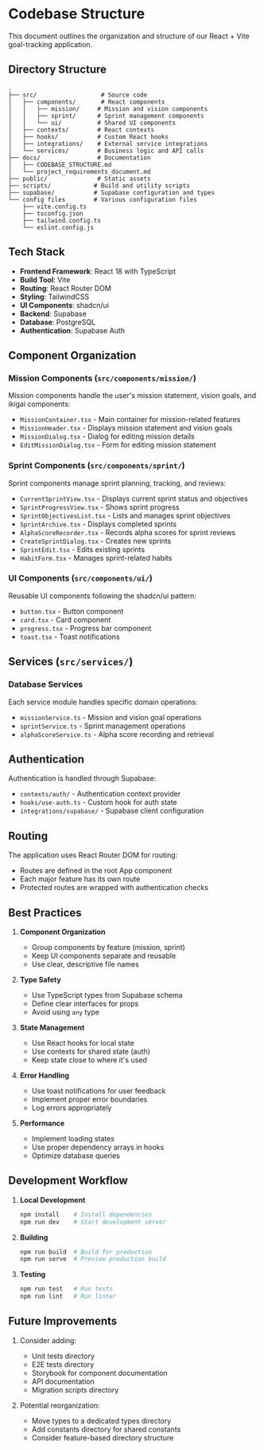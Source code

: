 # Codebase Structure

This document outlines the organization and structure of our React + Vite goal-tracking application.

## Directory Structure

```
.
├── src/                  # Source code
│   ├── components/       # React components
│   │   ├── mission/     # Mission and vision components
│   │   ├── sprint/      # Sprint management components
│   │   └── ui/          # Shared UI components
│   ├── contexts/        # React contexts
│   ├── hooks/           # Custom React hooks
│   ├── integrations/    # External service integrations
│   └── services/        # Business logic and API calls
├── docs/                # Documentation
│   ├── CODEBASE_STRUCTURE.md
│   └── project_requirements_document.md
├── public/              # Static assets
├── scripts/            # Build and utility scripts
├── supabase/           # Supabase configuration and types
└── config files        # Various configuration files
    ├── vite.config.ts
    ├── tsconfig.json
    ├── tailwind.config.ts
    └── eslint.config.js
```

## Tech Stack

- **Frontend Framework**: React 18 with TypeScript
- **Build Tool**: Vite
- **Routing**: React Router DOM
- **Styling**: TailwindCSS
- **UI Components**: shadcn/ui
- **Backend**: Supabase
- **Database**: PostgreSQL
- **Authentication**: Supabase Auth

## Component Organization

### Mission Components (`src/components/mission/`)
Mission components handle the user's mission statement, vision goals, and ikigai components:
- `MissionContainer.tsx` - Main container for mission-related features
- `MissionHeader.tsx` - Displays mission statement and vision goals
- `MissionDialog.tsx` - Dialog for editing mission details
- `EditMissionDialog.tsx` - Form for editing mission statement

### Sprint Components (`src/components/sprint/`)
Sprint components manage sprint planning, tracking, and reviews:
- `CurrentSprintView.tsx` - Displays current sprint status and objectives
- `SprintProgressView.tsx` - Shows sprint progress
- `SprintObjectivesList.tsx` - Lists and manages sprint objectives
- `SprintArchive.tsx` - Displays completed sprints
- `AlphaScoreRecorder.tsx` - Records alpha scores for sprint reviews
- `CreateSprintDialog.tsx` - Creates new sprints
- `SprintEdit.tsx` - Edits existing sprints
- `HabitForm.tsx` - Manages sprint-related habits

### UI Components (`src/components/ui/`)
Reusable UI components following the shadcn/ui pattern:
- `button.tsx` - Button component
- `card.tsx` - Card component
- `progress.tsx` - Progress bar component
- `toast.tsx` - Toast notifications

## Services (`src/services/`)

### Database Services
Each service module handles specific domain operations:
- `missionService.ts` - Mission and vision goal operations
- `sprintService.ts` - Sprint management operations
- `alphaScoreService.ts` - Alpha score recording and retrieval

## Authentication

Authentication is handled through Supabase:
- `contexts/auth/` - Authentication context provider
- `hooks/use-auth.ts` - Custom hook for auth state
- `integrations/supabase/` - Supabase client configuration

## Routing

The application uses React Router DOM for routing:
- Routes are defined in the root App component
- Each major feature has its own route
- Protected routes are wrapped with authentication checks

## Best Practices

1. **Component Organization**
   - Group components by feature (mission, sprint)
   - Keep UI components separate and reusable
   - Use clear, descriptive file names

2. **Type Safety**
   - Use TypeScript types from Supabase schema
   - Define clear interfaces for props
   - Avoid using `any` type

3. **State Management**
   - Use React hooks for local state
   - Use contexts for shared state (auth)
   - Keep state close to where it's used

4. **Error Handling**
   - Use toast notifications for user feedback
   - Implement proper error boundaries
   - Log errors appropriately

5. **Performance**
   - Implement loading states
   - Use proper dependency arrays in hooks
   - Optimize database queries

## Development Workflow

1. **Local Development**
   ```bash
   npm install    # Install dependencies
   npm run dev    # Start development server
   ```

2. **Building**
   ```bash
   npm run build  # Build for production
   npm run serve  # Preview production build
   ```

3. **Testing**
   ```bash
   npm run test   # Run tests
   npm run lint   # Run linter
   ```

## Future Improvements

1. Consider adding:
   - Unit tests directory
   - E2E tests directory
   - Storybook for component documentation
   - API documentation
   - Migration scripts directory

2. Potential reorganization:
   - Move types to a dedicated types directory
   - Add constants directory for shared constants
   - Consider feature-based directory structure 